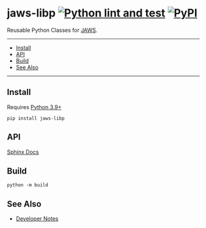 # jaws-libp [![Python lint and test](https://github.com/JeffersonLab/jaws-libp/actions/workflows/python.yml/badge.svg)](https://github.com/JeffersonLab/jaws-libp/actions/workflows/python.yml) [![PyPI](https://img.shields.io/pypi/v/jaws-libp)](https://pypi.org/project/jaws-libp/)
Reusable Python Classes for [JAWS](https://github.com/JeffersonLab/jaws).

---
- [Install](https://github.com/JeffersonLab/jaws-libp#install) 
- [API](https://github.com/JeffersonLab/jaws-libp#api)
- [Build](https://github.com/JeffersonLab/jaws-libp#build) 
- [See Also](https://github.com/JeffersonLab/jaws-libp#see-also)
---

## Install
Requires [Python 3.9+](https://www.python.org/)

```
pip install jaws-libp
```

## API
[Sphinx Docs](https://jeffersonlab.github.io/jaws-libp/)

## Build
```
python -m build
```

## See Also
 - [Developer Notes](https://github.com/JeffersonLab/jaws-libp/wiki/Developer-Notes)
